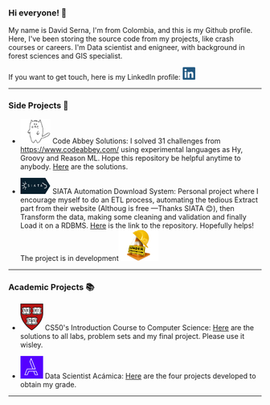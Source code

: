 ### Hi everyone! 👋

My name is David Serna, I'm from Colombia, and this is my Github profile. Here, I've been storing the source code from my projects, like crash courses or careers.
I'm Data scientist and enigneer, with background in forest sciences and GIS specialist.

If you want to get touch, here is my LinkedIn profile:   [<img width="25px" src="logos/linkedIn_PNG32.png" alt="LinkedinLogo"/>](https://www.linkedin.com/in/dsernag/)
___

### Side Projects 🧪

* [<img width="60px" src="logos/dancecat.gif" alt="CatDancing"/>](https://www.codeabbey.com/) Code Abbey Solutions: I solved 31 challenges from https://www.codeabbey.com/ using experimental languages as Hy, Groovy and Reason ML. Hope this repository be helpful anytime to anybody. [Here](https://github.com/dsernag/CodeabbeySolutions) are the solutions.

* [<img width="60px" src="logos/siata.png" alt="CatDancing"/>](https://siata.gov.co/) SIATA Automation Download System: Personal project where I encourage myself to do an ETL process, automating the tedious Extract part from their website (Althoug is free —Thanks SIATA 😊), then Transform the data, making some cleaning and validation and finally Load it on a RDBMS. [Here](https://github.com/dsernag/siata_automation) is the link to the repository. Hopefully helps!<br>The project is in development<img width="80px" src="logos/under.png" alt="CatDancing"/>

___


### Academic Projects 📚

* [<img width="45px" src="logos/harvard.png" alt="HardvardLogo"/>](https://cs50.harvard.edu/x/2021/) CS50's Introduction Course to Computer Science: [Here](https://github.com/dsernag/Cs50x-2021) are the solutions to all labs, problem sets and my final project. Please use it wisley.


* [<img width="45px" src="logos/acamica.png" alt="AcámicaLogo"/>](https://www.acamica.com/data-science) Data Scientist Acámica: [Here](https://dsernag.github.io/Data_Science_Acamica/) are the four projects developed to obtain my grade.
___


